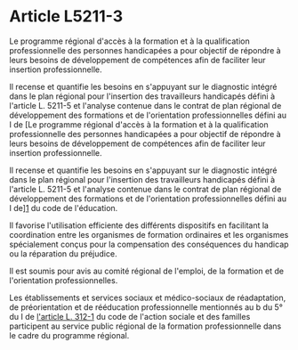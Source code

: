 # Article L5211-3

Le programme régional d'accès à la formation et à la qualification professionnelle des personnes handicapées a pour objectif de répondre à leurs besoins de développement de compétences afin de faciliter leur insertion professionnelle. 

Il recense et quantifie les besoins en s'appuyant sur le diagnostic intégré dans le plan régional pour l'insertion des travailleurs handicapés défini à l'article L. 5211-5 et l'analyse contenue dans le contrat de plan régional de développement des formations et de l'orientation professionnelles défini au I de [Le programme régional d'accès à la formation et à la qualification professionnelle des personnes handicapées a pour objectif de répondre à leurs besoins de développement de compétences afin de faciliter leur insertion professionnelle. 

Il recense et quantifie les besoins en s'appuyant sur le diagnostic intégré dans le plan régional pour l'insertion des travailleurs handicapés défini à l'article L. 5211-5 et l'analyse contenue dans le contrat de plan régional de développement des formations et de l'orientation professionnelles défini au I de][1] du code de l'éducation. 

Il favorise l'utilisation efficiente des différents dispositifs en facilitant la coordination entre les organismes de formation ordinaires et les organismes spécialement conçus pour la compensation des conséquences du handicap ou la réparation du préjudice. 

Il est soumis pour avis au comité régional de l'emploi, de la formation et de l'orientation professionnelles. 
  
  
Les établissements et services sociaux et médico-sociaux de réadaptation, de préorientation et de rééducation professionnelle mentionnés au b du 5° du I de [l'article L. 312-1][2] du code de l'action sociale et des familles participent au service public régional de la formation professionnelle dans le cadre du programme régional.

 [1]: /affichCodeArticle.do?cidTexte=LEGITEXT000006071191&idArticle=LEGIARTI000006524588&dateTexte=&categorieLien=cid
 [2]: /affichCodeArticle.do?cidTexte=LEGITEXT000006074069&idArticle=LEGIARTI000006797382&dateTexte=&categorieLien=cid
